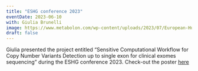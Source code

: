 ```yaml
---
title: "ESHG conference 2023"
eventDate: 2023-06-10
with: Giulia Brunelli
image: https://www.metabolon.com/wp-content/uploads/2023/07/European-Human-Genetics-Conference-ESHG-2023.jpg
draft: false
---
```


Giulia presented the project entitled “Sensitive Computational Workflow for Copy Number Variants Detection up to single exon for clinical exomes sequencing” during the ESHG conference 2023. Check-out the poster [here](https://qr.link/Ph2X51)